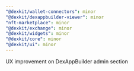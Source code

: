 ```yaml
---
"@dexkit/wallet-connectors": minor
"@dexkit/dexappbuilder-viewer": minor
"nft-marketplace": minor
"@dexkit/exchange": minor
"@dexkit/widgets": minor
"@dexkit/core": minor
"@dexkit/ui": minor
---
```


UX improvement on DexAppBuilder admin section
